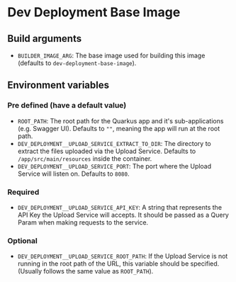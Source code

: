# Dev Deployment Base Image

## Build arguments

- `BUILDER_IMAGE_ARG`: The base image used for building this image (defaults to `dev-deployment-base-image`).

## Environment variables

### Pre defined (have a default value)

- `ROOT_PATH`: The root path for the Quarkus app and it's sub-applications (e.g. Swagger UI). Defaults to `""`, meaning the app will run at the root path.
- `DEV_DEPLOYMENT__UPLOAD_SERVICE_EXTRACT_TO_DIR`: The directory to extract the files uploaded via the Upload Service. Defaults to `/app/src/main/resources` inside the container.
- `DEV_DEPLOYMENT__UPLOAD_SERVICE_PORT`: The port where the Upload Service will listen on. Defaults to `8080`.

### Required

- `DEV_DEPLOYMENT__UPLOAD_SERVICE_API_KEY`: A string that represents the API Key the Upload Service will accepts. It should be passed as a Query Param when making requests to the service.

### Optional

- `DEV_DEPLOYMENT__UPLOAD_SERVICE_ROOT_PATH`: If the Upload Service is not running in the root path of the URL, this variable should be specified. (Usually follows the same value as `ROOT_PATH`).
